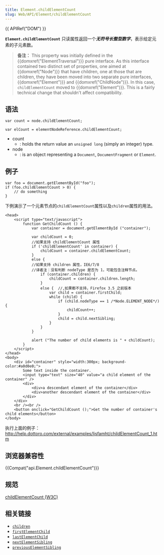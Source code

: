 ```yaml
---
title: Element.childElementCount
slug: Web/API/Element/childElementCount
---
```

{{ APIRef("DOM") }}

**`Element.childElementCount`** 只读属性返回一个***无符号长整型数字***，表示给定元素的子元素数。

> **备注：** This property was initially defined in the {{domxref("ElementTraversal")}} pure interface. As this interface contained two distinct set of properties, one aimed at {{domxref("Node")}} that have children, one at those that are children, they have been moved into two separate pure interfaces, {{domxref("Element")}} and {{domxref("ChildNode")}}. In this case, `childElementCount` moved to {{domxref("Element")}}. This is a fairly technical change that shouldn't affect compatibility.

## 语法

```
var count = node.childElementCount;
```

```
var elCount = elementNodeReference.childElementCount;
```

- count
  - : holds the return value an `unsigned long` (simply an integer) type.
- node
  - : is an object representing a `Document`, `DocumentFragment` or `Element`.

## 例子

```
var foo = document.getElementById("foo");
if (foo.childElementCount > 0) {
    // do something
}
```

下例演示了一个元素节点的`childElementCount`属性以及`children`属性的用法。

```
<head>
    <script type="text/javascript">
        function GetChildCount () {
            var container = document.getElementById ("container");

            var childCount = 0;
            //如果支持 childElementCount 属性
            if ('childElementCount' in container) {
                childCount = container.childElementCount;
            }
            else {
            //如果支持 children 属性，IE6/7/8
            //译者注：没有判断 nodeType 是否为 1，可能包含注释节点。
                if (container.children) {
                    childCount = container.children.length;
                }
                else {  //,如果都不支持，Firefox 3.5 之前版本
                    var child = container.firstChild;
                    while (child) {
                        if (child.nodeType == 1 /*Node.ELEMENT_NODE*/) {
                            childCount++;
                        }
                        child = child.nextSibling;
                    }
                }
            }

            alert ("The number of child elements is " + childCount);
        }
    </script>
</head>
<body>
    <div id="container" style="width:300px; background-color:#a0d0e0;">
        Some text inside the container.
        <input type="text" size="40" value="a child element of the container" />
        <div>
            <div>a descendant element of the container</div>
            <div>another descendant element of the container</div>
        </div>
    </div>
    <br /><br />
    <button onclick="GetChildCount ();">Get the number of container's child elements</button>
</body>
```

执行上面的例子：<http://help.dottoro.com/external/examples/ljsfamht/childElementCount_1.htm>

## 浏览器兼容性

{{Compat("api.Element.childElementCount")}}

## 规范

[childElementCount (W3C)](http://www.w3.org/TR/2008/WD-ElementTraversal-20080303/#attribute-childElementCount)

## 相关链接

- [`children`](/zh-cn/DOM/Element.children)
- [`firstElementChild`](/zh-cn/DOM/Element.firstElementChild)
- [`lastElementChild`](/zh-cn/DOM/Element.lastElementChild)
- [`nextElementSibling`](/zh-cn/DOM/Element.nextElementSibling)
- [`previousElementSibling`](/zh-cn/DOM/element.previousElementSibling)
